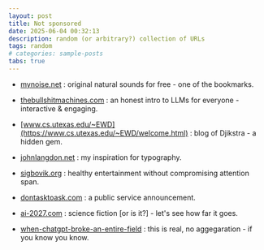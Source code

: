 ```yaml
---
layout: post
title: Not sponsored
date: 2025-06-04 00:32:13
description: random (or arbitrary?) collection of URLs
tags: random
# categories: sample-posts
tabs: true
---
```


- [mynoise.net](https://mynoise.net/) : original natural sounds for free - one of the bookmarks.

- [thebullshitmachines.com](https://thebullshitmachines.com/) : an honest intro to LLMs for everyone - interactive & engaging.

- [www.cs.utexas.edu/~EWD](https://www.cs.utexas.edu/~EWD/welcome.html) : blog of Djikstra - a hidden gem.

- [johnlangdon.net](https://www.johnlangdon.net/) : my inspiration for typography.

- [sigbovik.org](https://sigbovik.org/) : healthy entertainment without compromising attention span.

- [dontasktoask.com](https://dontasktoask.com/) : a public service announcement.

- [ai-2027.com](https://ai-2027.com/) : science fiction [or is it?] - let's see how far it goes.

- [when-chatgpt-broke-an-entire-field](https://www.quantamagazine.org/when-chatgpt-broke-an-entire-field-an-oral-history-20250430/) : this is real, no aggegaration - if you know you know.